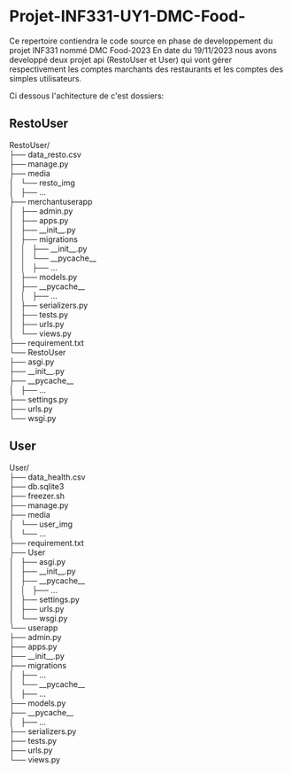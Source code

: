 # Projet-INF331-UY1-DMC-Food-
Ce repertoire contiendra le code source en phase de developpement du projet INF331 nommé DMC Food-2023
En date du 19/11/2023 nous avons developpé deux projet api (RestoUser et User) qui vont gérer respectivement les comptes marchants des restaurants et les comptes des simples utilisateurs.

Ci dessous l'achitecture de c'est dossiers: 
<h2>RestoUser</h2>
RestoUser/</br>
├── data_resto.csv</br>
├── manage.py</br>
├── media</br>
│   └── resto_img</br>
│       ├── ...</br>
├── merchantuserapp</br>
│   ├── admin.py</br>
│   ├── apps.py</br>
│   ├── __init__.py</br>
│   ├── migrations</br>
│   │   ├── __init__.py</br>
│   │   └── __pycache__</br>
│   │       ├── ...</br>
│   ├── models.py</br>
│   ├── __pycache__</br>
│   │   ├── ...</br>
│   ├── serializers.py</br>
│   ├── tests.py</br>
│   ├── urls.py</br>
│   └── views.py</br>
├── requirement.txt</br>
└── RestoUser</br>
    ├── asgi.py</br>
    ├── __init__.py</br>
    ├── __pycache__</br>
    │   ├── ...</br>
    ├── settings.py</br>
    ├── urls.py</br>
    └── wsgi.py</br>

<h2>User</h2>
User/</br>
├── data_health.csv</br>
├── db.sqlite3</br>
├── freezer.sh</br>
├── manage.py</br>
├── media</br>
│   └── user_img</br>
│       └── ...</br>
├── requirement.txt</br>
├── User</br>
│   ├── asgi.py</br>
│   ├── __init__.py</br>
│   ├── __pycache__</br>
│   │   ├── ...</br>
│   ├── settings.py</br>
│   ├── urls.py</br>
│   └── wsgi.py</br>
└── userapp</br>
    ├── admin.py</br>
    ├── apps.py</br>
    ├── __init__.py</br>
    ├── migrations</br>
    │   ├── ...</br>
    │   └── __pycache__</br>
    │       ├── ...</br>
    ├── models.py</br>
    ├── __pycache__</br>
    │   ├── ...</br>
    ├── serializers.py</br>
    ├── tests.py</br>
    ├── urls.py</br>
    └── views.py</br>
